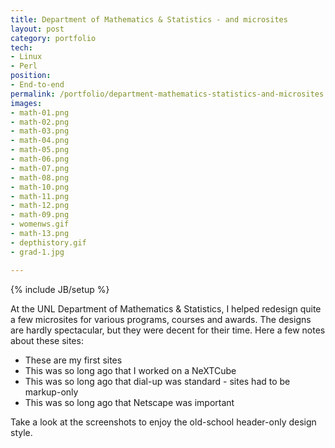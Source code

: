 ```yaml
---
title: Department of Mathematics & Statistics - and microsites
layout: post
category: portfolio
tech:
- Linux
- Perl
position:
- End-to-end
permalink: /portfolio/department-mathematics-statistics-and-microsites
images:
- math-01.png
- math-02.png
- math-03.png
- math-04.png
- math-05.png
- math-06.png
- math-07.png
- math-08.png
- math-10.png
- math-11.png
- math-12.png
- math-09.png
- womenws.gif
- math-13.png
- depthistory.gif
- grad-1.jpg

---
```

{% include JB/setup %}
<div id="node-29" class="node node-portfolio node-promoted">
  <div class="content clearfix">
    <div class="field field-name-body field-type-text-with-summary field-label-hidden"><div class="field-items"><div class="field-item even"><p>At the UNL Department of Mathematics &amp; Statistics, I helped redesign quite a few microsites for various programs, courses and awards. The designs are hardly spectacular, but they were decent for their time. Here a few notes about these sites:</p>
<ul><li>
		These are my first sites</li>
	<li>
		This was so long ago that I worked on a NeXTCube</li>
	<li>
		This was so long ago that dial-up was standard - sites had to be markup-only</li>
	<li>
		This was so long ago that Netscape was important</li>
</ul><p>Take a look at the screenshots to enjoy the old-school header-only design style.</p>
</div></div></div>  </div>
</div>
